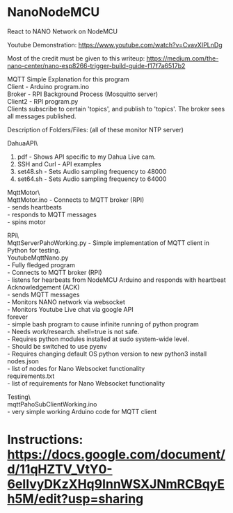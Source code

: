 # NanoNodeMCU
React to NANO Network on NodeMCU

Youtube Demonstration: https://www.youtube.com/watch?v=CvavXIPLnDg

Most of the credit must be given to this writeup: https://medium.com/the-nano-center/nano-esp8266-trigger-build-guide-f17f7a6517b2

MQTT Simple Explanation for this program    
Client - Arduino program.ino    
Broker - RPI Background Process (Mosquitto server)    
Client2 - RPI program.py    
Clients subscribe to certain 'topics', and publish to 'topics'. The broker sees all messages published.    

Description of Folders/Files: (all of these monitor NTP server)    

DahuaAPI\    
  1. pdf - Shows API specific to my Dahua Live cam.    
  2. SSH and Curl - API examples    
  3. set48.sh - Sets Audio sampling frequency to 48000    
  4. set64.sh - Sets Audio sampling frequency to 64000    

MqttMotor\    
  MqttMotor.ino 
    - Connects to MQTT broker (RPI)    
    - sends heartbeats    
    - responds to MQTT messages    
    - spins motor    

RPi\    
  MqttServerPahoWorking.py 
    - Simple implementation of MQTT client in Python for testing.    
  YoutubeMqttNano.py     
    - Fully fledged program    
    - Connects to MQTT broker (RPI)    
    - listens for hearbeats from NodeMCU Arduino and responds with heartbeat Acknowledgement (ACK)    
    - sends MQTT messages    
    - Monitors NANO network via websocket    
    - Monitors Youtube Live chat via google API    
  forever    
    - simple bash program to cause infinite running of python program    
    - Needs work/research. shell=true is not safe.     
    - Requires python modules installed at sudo system-wide level.    
    - Should be switched to use pyenv    
    - Requires changing default OS python version to new python3 install    
  nodes.json    
    - list of nodes for Nano Websocket functionality    
  requirements.txt    
    - list of requirements for Nano Websocket functionality    
   
Testing\    
  mqttPahoSubClientWorking.ino    
    - very simple working Arduino code for MQTT client    

# Instructions: https://docs.google.com/document/d/11qHZTV_VtY0-6eIIvyDKzXHq9InnWSXJNmRCBqyEh5M/edit?usp=sharing
